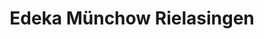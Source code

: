 ---
title: "Edeka Münchow Rielasingen"
url: /rielasingen-worblingen/edeka-muenchow-rielasingen/
shop: Supermarkt
---
